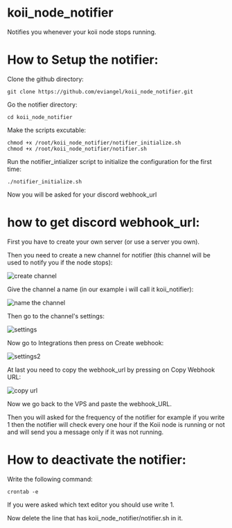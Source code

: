 # koii_node_notifier
Notifies you whenever your koii node stops running.

# How to Setup the notifier:

Clone the github directory:

```
git clone https://github.com/eviangel/koii_node_notifier.git
```
Go the notifier directory:

```
cd koii_node_notifier
```
Make the scripts excutable:

```
chmod +x /root/koii_node_notifier/notifier_initialize.sh
chmod +x /root/koii_node_notifier/notifier.sh
```

Run the notifier_intializer script to initialize the configuration for the first time:

```
./notifier_initialize.sh
```

Now you will be asked for your discord webhook_url 

# how to get discord webhook_url:
First you have to create your own server (or use a server you own).

Then you need to create a new channel for notifier (this channel will be used to notify you if the node stops):

![create channel](https://github.com/eviangel/koii_node_notifier/assets/19639529/94ad1c48-04cb-4135-9a2f-fd75f3ec73e8)

Give the channel a name (in our example i will call it koii_notifier):

![name the channel](https://github.com/eviangel/koii_node_notifier/assets/19639529/e61d2876-9b25-4365-a6f0-467ec5800134)

Then go to the channel's settings:

![settings](https://github.com/eviangel/koii_node_notifier/assets/19639529/d84fa2c7-254e-4e0d-a91d-b1068fd8b01b)

Now go to Integrations then press on Create webhook:

![settings2](https://github.com/eviangel/koii_node_notifier/assets/19639529/df3e8272-6198-429f-8b85-4457fffcb9e0)

At last you need to copy the webhook_url by pressing on Copy Webhook URL:

![copy url](https://github.com/eviangel/koii_node_notifier/assets/19639529/2ab9999a-6953-4cb5-a1c3-e8e0bb386bc4)


Now we go back to the VPS and paste the webhook_URL.

Then you will asked for the frequency of the notifier 
for example if you write 1 then the notifier will check every one hour if the Koii node is running or not and will send you a message only if it was not running.

# How to deactivate the notifier:
Write the following command:

```
crontab -e
```

If you were asked which text editor you should use write 1.

Now delete the line that has koii_node_notifier/notifier.sh in it.
